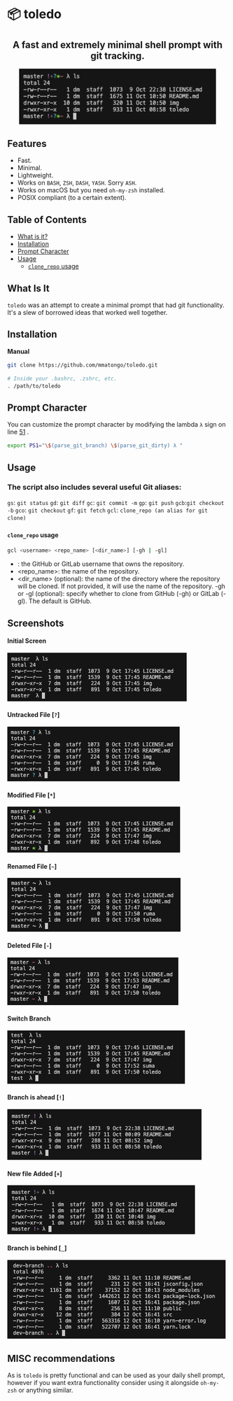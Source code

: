 # :package: toledo

<h2 align="center">
  A fast and extremely minimal shell prompt with git tracking.
</h2>

<p align="center">
  <img src="img/0.png" alt="toledo" width="450px"  />
</p>

## Features

- Fast.
- Minimal.
- Lightweight.
- Works on `BASH`, `ZSH`, `DASH`, `YASH`. Sorry `ASH`.
- Works on macOS but you need `oh-my-zsh` installed.
- POSIX compliant (to a certain extent).

## Table of Contents

<!-- vim-markdown-toc GFM -->

- [What is it?](#What-Is-It)
- [Installation](#installation)
- [Prompt Character](#Prompt-Character)
- [Usage](#usage)
  - [`clone_repo` usage](#clone_repo-usage)

<!-- vim-markdown-toc -->

## What Is It

`toledo` was an attempt to create a minimal prompt that had git functionality. It's a slew of borrowed ideas that worked well together.

## Installation

**Manual**

```sh
git clone https://github.com/mmatongo/toledo.git
```

```sh
# Inside your .bashrc, .zshrc, etc.
. /path/to/toledo
```

## Prompt Character

You can customize the prompt character by modifying the lambda `λ` sign on line [51](https://github.com/mmatongo/toledo/blob/master/toledo#L62) .

```sh
export PS1="\$(parse_git_branch) \$(parse_git_dirty) λ "
```

## Usage

### The script also includes several useful Git aliases:

`gs`: `git status`
`gd`: `git diff`
`gc`: `git commit -m`
`gp`: `git push`
`gcb`:`git checkout -b`
`gco`: `git checkout`
`gf`: `git fetch`
`gcl`: `clone_repo (an alias for git clone)`

###

#### `clone_repo` usage

```sh
gcl <username> <repo_name> [<dir_name>] [-gh | -gl]
```

- <username>: the GitHub or GitLab username that owns the repository.
- <repo_name>: the name of the repository.
- <dir_name> (optional): the name of the directory where the repository will be cloned. If not provided, it will use the name of the repository.
  -gh or -gl (optional): specify whether to clone from GitHub (-gh) or GitLab (-gl). The default is GitHub.

## Screenshots

#### Initial Screen

![init](./img/1.png)

#### Untracked File [`?`]

![untracked](./img/2.png)

#### Modified File [`*`]

![modified](./img/3.png)

#### Renamed File [`~`]

![renamed](./img/4.png)

#### Deleted File [`-`]

![deleted](./img/5.png)

#### Switch Branch

![switch](./img/6.png)

#### Branch is ahead [`!`]

![ahead](./img/7.png)

#### New file Added [`+`]

![new](./img/8.png)

#### Branch is behind [`ˬˬ`]

![behind](./img/9.png)

## MISC recommendations

As is `toledo` is pretty functional and can be used as your daily shell prompt,
however if you want extra functionality consider using it alongside `oh-my-zsh`
or anything similar.
